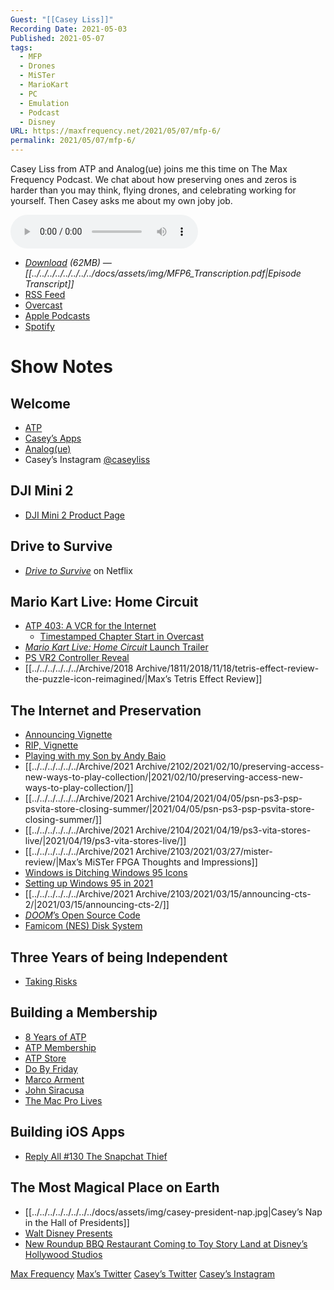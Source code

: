 ```yaml
---
Guest: "[[Casey Liss]]"
Recording Date: 2021-05-03
Published: 2021-05-07
tags:
  - MFP
  - Drones
  - MiSTer
  - MarioKart
  - PC
  - Emulation
  - Podcast
  - Disney
URL: https://maxfrequency.net/2021/05/07/mfp-6/
permalink: 2021/05/07/mfp-6/
---
```

Casey Liss from ATP and Analog(ue) joins me this time on The Max Frequency Podcast. We chat about how preserving ones and zeros is harder than you may think, flying drones, and celebrating working for yourself. Then Casey asks me about my own joby job.

<audio controls>
  <source src="https://traffic.libsyn.com/maxfrequency/MF06_Final.mp3">
</audio>

- *[Download](https://traffic.libsyn.com/maxfrequency/MF06_Final.mp3) (62MB)  — [[../../../../../../../../docs/assets/img/MFP6_Transcription.pdf|Episode Transcript]]*
- [RSS Feed](https://maxfrequency.libsyn.com/rss)
- [Overcast](https://overcast.fm/itunes1557043396)
- [Apple Podcasts](https://podcasts.apple.com/us/podcast/the-max-frequency-podcast/id1557043396)
- [Spotify](https://open.spotify.com/show/3W1LwBNmhZ6s5QmQViWXKn)

# Show Notes
## Welcome

- [ATP](https://atp.fm/)
- [Casey’s Apps](https://www.caseyliss.com/)
- [Analog(ue)](https://www.relay.fm/analogue)
- Casey’s Instagram [@caseyliss](https://www.instagram.com/caseyliss/)
## DJI Mini 2

- [DJI Mini 2 Product Page](https://www.dji.com/mini-2)
## Drive to Survive

- *[Drive to Survive](https://www.netflix.com/title/80204890?s=i&trkid=13747225)* on Netflix
## Mario Kart Live: Home Circuit

- [ATP 403: A VCR for the Internet](https://atp.fm/403)
	- [Timestamped Chapter Start in Overcast](https://overcast.fm/+R7DWeWLZs/1:49:08)
- [*Mario Kart Live: Home Circuit* Launch Trailer](https://youtu.be/01gaiThtflI)
- [PS VR2 Controller Reveal](https://blog.playstation.com/2021/03/18/next-gen-vr-on-ps5-the-new-controller/)
- [[../../../../../../Archive/2018 Archive/1811/2018/11/18/tetris-effect-review-the-puzzle-icon-reimagined/|Max’s Tetris Effect Review]]
## The Internet and Preservation

- [Announcing Vignette](https://www.caseyliss.com/2019/5/22/vignette)
- [RIP, Vignette](https://www.caseyliss.com/2020/8/26/rip-vignette)
- [Playing with my Son by Andy Baio](https://medium.com/message/playing-with-my-son-e5226ff0a7c3)
- [[../../../../../../Archive/2021 Archive/2102/2021/02/10/preserving-access-new-ways-to-play-collection/|2021/02/10/preserving-access-new-ways-to-play-collection/]]
- [[../../../../../../Archive/2021 Archive/2104/2021/04/05/psn-ps3-psp-psvita-store-closing-summer/|2021/04/05/psn-ps3-psp-psvita-store-closing-summer/]]
- [[../../../../../../Archive/2021 Archive/2104/2021/04/19/ps3-vita-stores-live/|2021/04/19/ps3-vita-stores-live/]]
- [[../../../../../../Archive/2021 Archive/2103/2021/03/27/mister-review/|Max’s MiSTer FPGA Thoughts and Impressions]]
- [Windows is Ditching Windows 95 Icons](https://www.theverge.com/2021/5/6/22422553/microsoft-windows-95-era-icons-removal-windows-10-update-sun-valley)
- [Setting up Windows 95 in 2021](https://twitter.com/MaxRoberts143/status/1378144234193182722)
- [[../../../../../../Archive/2021 Archive/2103/2021/03/15/announcing-cts-2/|2021/03/15/announcing-cts-2/]]
- [*DOOM*’s Open Source Code](https://github.com/id-Software/DOOM)
- [Famicom (NES) Disk System](https://en.wikipedia.org/wiki/Famicom_Disk_System)
## Three Years of being Independent

- [Taking Risks](https://www.caseyliss.com/2018/6/1/taking-risks)
## Building a Membership

- [8 Years of ATP](https://twitter.com/caseyliss/status/1369969823644606467)
- [ATP Membership](https://www.atp.fm/join)
- [ATP Store](https://www.atp.fm/store)
- [Do By Friday](https://dobyfriday.com/)
- [Marco Arment](https://www.twitter.com/marcoarment)
- [John Siracusa](https://www.twitter.com/siracusa)
- [The Mac Pro Lives](https://daringfireball.net/2017/04/the_mac_pro_lives)
## Building iOS Apps

- [Reply All #130 The Snapchat Thief](https://overcast.fm/+TKZJTbcJw)
## The Most Magical Place on Earth

- [[../../../../../../../../docs/assets/img/casey-president-nap.jpg|Casey’s Nap in the Hall of Presidents]]
- [Walt Disney Presents](https://disneyworld.disney.go.com/attractions/hollywood-studios/walt-disney-presents/)
- [New Roundup BBQ Restaurant Coming to Toy Story Land at Disney’s Hollywood Studios](https://disneyparks.disney.go.com/blog/2019/04/new-roundup-rodeo-bbq-restaurant-coming-to-toy-story-land-at-disneys-hollywood-studios/)

[Max Frequency](https://maxfrequency.net/)
[Max’s Twitter](https://www.twitter.com/MaxRoberts143)
[Casey’s Twitter](https://www.twitter.com/caseyliss)
[Casey’s Instagram](https://www.instagram.com/caseyliss/)